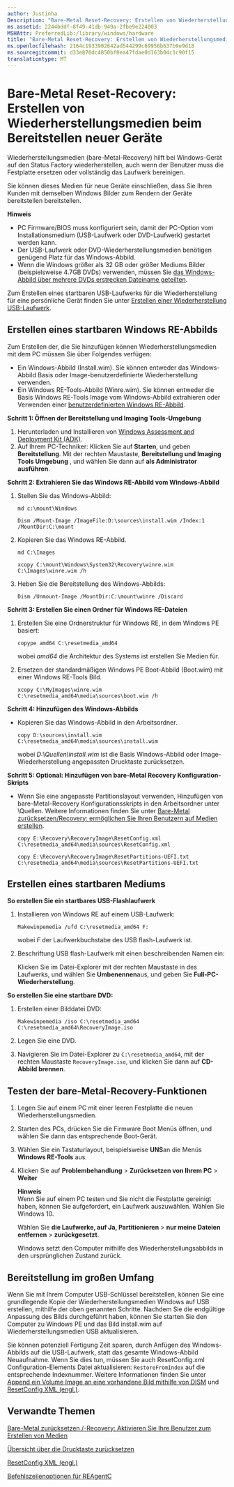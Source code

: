 ```yaml
---
author: Justinha
Description: "Bare-Metal Reset-Recovery: Erstellen von Wiederherstellungsmedien beim Bereitstellen neuer Geräte"
ms.assetid: 2244bddf-8f49-41db-949a-2fbe9e224003
MSHAttr: PreferredLib:/library/windows/hardware
title: "Bare-Metal Reset-Recovery: Erstellen von Wiederherstellungsmedien beim Bereitstellen neuer Geräte"
ms.openlocfilehash: 2164c1933902642ad544299c69956b637b9e9d18
ms.sourcegitcommit: d33e870dc4850bf0ea47fdae0d163b04c1c90f15
translationtype: MT
---
```

# <a name="bare-metal-resetrecovery-create-recovery-media-while-deploying-new-devices"></a>Bare-Metal Reset-Recovery: Erstellen von Wiederherstellungsmedien beim Bereitstellen neuer Geräte


Wiederherstellungsmedien (bare-Metal-Recovery) hilft bei Windows-Gerät auf den Status Factory wiederherstellen, auch wenn der Benutzer muss die Festplatte ersetzen oder vollständig das Laufwerk bereinigen.

Sie können dieses Medien für neue Geräte einschließen, dass Sie Ihren Kunden mit demselben Windows Bilder zum Rendern der Geräte bereitstellen bereitstellen.

**Hinweis**  
-   PC Firmware/BIOS muss konfiguriert sein, damit der PC-Option vom Installationsmedium (USB-Laufwerk oder DVD-Laufwerk) gestartet werden kann.
-   Der USB-Laufwerk oder DVD-Wiederherstellungsmedien benötigen genügend Platz für das Windows-Abbild.
-   Wenn die Windows größer als 32 GB oder größer Mediums Bilder (beispielsweise 4.7GB DVDs) verwenden, müssen Sie [das Windows-Abbild über mehrere DVDs erstrecken Dateiname geteilten](split-a-windows-image--wim--file-to-span-across-multiple-dvds.md).

 

Zum Erstellen eines startbaren USB-Laufwerks für die Wiederherstellung für eine persönliche Gerät finden Sie unter [Erstellen einer Wiederherstellung USB-Laufwerk](http://go.microsoft.com/fwlink/p/?linkid=296450).

## <a name="span-idcreatemediaspanspan-idcreatemediaspanspan-idcreatemediaspancreate-a-bootable-windows-re-image"></a><span id="CreateMedia"></span><span id="createmedia"></span><span id="CREATEMEDIA"></span>Erstellen eines startbaren Windows RE-Abbilds


Zum Erstellen der, die Sie hinzufügen können Wiederherstellungsmedien mit dem PC müssen Sie über Folgendes verfügen:

-   Ein Windows-Abbild (Install.wim). Sie können entweder das Windows-Abbild Basis oder Image-benutzerdefinierte Wiederherstellung verwenden.
-   Ein Windows RE-Tools-Abbild (Winre.wim). Sie können entweder die Basis Windows RE-Tools Image vom Windows-Abbild extrahieren oder Verwenden einer [benutzerdefinierten Windows RE-Abbild](customize-windows-re.md).

**Schritt 1: Öffnen der Bereitstellung und Imaging Tools-Umgebung**

1.  Herunterladen und Installieren von [Windows Assessment and Deployment Kit (ADK)](http://go.microsoft.com/fwlink/?LinkId=526803).
2.  Auf Ihrem PC-Techniker: Klicken Sie auf **Starten**, und geben **Bereitstellung**. Mit der rechten Maustaste, **Bereitstellung und Imaging Tools Umgebung** , und wählen Sie dann auf **als Administrator ausführen**.

**Schritt 2: Extrahieren Sie das Windows RE-Abbild vom Windows-Abbild**

1.  Stellen Sie das Windows-Abbild:

    ``` syntax
    md c:\mount\Windows

    Dism /Mount-Image /ImageFile:D:\sources\install.wim /Index:1 /MountDir:C:\mount
    ```

2.  Kopieren Sie das Windows RE-Abbild.

    ``` syntax
    md C:\Images

    xcopy C:\mount\Windows\System32\Recovery\winre.wim C:\Images\winre.wim /h
    ```

3.  Heben Sie die Bereitstellung des Windows-Abbilds:

    ``` syntax
    Dism /Unmount-Image /MountDir:C:\mount\winre /Discard
    ```

**Schritt 3: Erstellen Sie einen Ordner für Windows RE-Dateien**

1.  Erstellen Sie eine Ordnerstruktur für Windows RE, in dem Windows PE basiert:

    ``` syntax
    copype amd64 C:\resetmedia_amd64
    ```

    wobei *amd64* die Architektur des Systems ist erstellen Sie Medien für.

2.  Ersetzen der standardmäßigen Windows PE Boot-Abbild (Boot.wim) mit einer Windows RE-Tools Bild.

    ``` syntax
    xcopy C:\MyImages\winre.wim C:\resetmedia_amd64\media\sources\boot.wim /h
    ```

**Schritt 4: Hinzufügen des Windows-Abbilds**

-   Kopieren Sie das Windows-Abbild in den Arbeitsordner.

    ``` syntax
    copy D:\sources\install.wim C:\resetmedia_amd64\media\sources\install.wim
    ```

    wobei *D:\\Quellen\\install.wim* ist die Basis Windows-Abbild oder Image-Wiederherstellung angepassten Drucktaste zurücksetzen.

**Schritt 5: Optional: Hinzufügen von bare-Metal Recovery Konfiguration-Skripts**

-   Wenn Sie eine angepasste Partitionslayout verwenden, Hinzufügen von bare-Metal-Recovery Konfigurationsskripts in den Arbeitsordner unter \\Quellen. Weitere Informationen finden Sie unter [Bare-Metal zurücksetzen/Recovery: ermöglichen Sie Ihren Benutzern auf Medien erstellen](bare-metal-resetrecovery-enable-your-users-to-create-media-and-to-recover-hard-drive-space.md).

    ``` syntax
    copy E:\Recovery\RecoveryImage\ResetConfig.xml C:\resetmedia_amd64\media\sources\ResetConfig.xml

    copy E:\Recovery\RecoveryImage\ResetPartitions-UEFI.txt C:\resetmedia_amd64\media\sources\ResetPartitions-UEFI.txt
    ```

## <a name="span-idcreatebootablemediaspanspan-idcreatebootablemediaspanspan-idcreatebootablemediaspancreate-bootable-media"></a><span id="Create_bootable_media"></span><span id="create_bootable_media"></span><span id="CREATE_BOOTABLE_MEDIA"></span>Erstellen eines startbaren Mediums


**So erstellen Sie ein startbares USB-Flashlaufwerk**

1.  Installieren von Windows RE auf einem USB-Laufwerk:

    ``` syntax
    Makewinpemedia /ufd C:\resetmedia_amd64 F:
    ```

    wobei *F* der Laufwerkbuchstabe des USB flash-Laufwerk ist.

2.  Beschriftung USB flash-Laufwerk mit einen beschreibenden Namen ein:

    Klicken Sie im Datei-Explorer mit der rechten Maustaste in des Laufwerks, und wählen Sie **Umbenennen**aus, und geben Sie **Full-PC-Wiederherstellung**.

**So erstellen Sie eine startbare DVD:**

1.  Erstellen einer Bilddatei DVD:

    ``` syntax
    Makewinpemedia /iso C:\resetmedia_amd64 C:\resetmedia_amd64\RecoveryImage.iso
    ```

2.  Legen Sie eine DVD.
3.  Navigieren Sie im Datei-Explorer zu `C:\resetmedia_amd64`, mit der rechten Maustaste `RecoveryImage.iso`, und klicken Sie dann auf **CD-Abbild brennen**.

## <a name="span-idtestthebaremetalrecoveryfeaturesspanspan-idtestthebaremetalrecoveryfeaturesspanspan-idtestthebaremetalrecoveryfeaturesspantest-the-bare-metal-recovery-features"></a><span id="Test_the_bare_metal_recovery_features"></span><span id="test_the_bare_metal_recovery_features"></span><span id="TEST_THE_BARE_METAL_RECOVERY_FEATURES"></span>Testen der bare-Metal-Recovery-Funktionen


1.  Legen Sie auf einem PC mit einer leeren Festplatte die neuen Wiederherstellungsmedien.
2.  Starten des PCs, drücken Sie die Firmware Boot Menüs öffnen, und wählen Sie dann das entsprechende Boot-Gerät.
3.  Wählen Sie ein Tastaturlayout, beispielsweise **UNS**an die Menüs **Windows RE-Tools** aus.
4.  Klicken Sie auf **Problembehandlung** &gt; **Zurücksetzen von Ihrem PC** &gt; **Weiter**

    **Hinweis**  
    Wenn Sie auf einem PC testen und Sie nicht die Festplatte gereinigt haben, können Sie aufgefordert, ein Laufwerk auszuwählen. Wählen Sie Windows 10.

     

    Wählen Sie **die Laufwerke, auf Ja, Partitionieren** &gt; **nur meine Dateien entfernen** &gt; **zurückgesetzt**.

    Windows setzt den Computer mithilfe des Wiederherstellungsabbilds in den ursprünglichen Zustand zurück.

## <a name="span-idlarge-scaledeploymentspanspan-idlarge-scaledeploymentspanspan-idlarge-scaledeploymentspanlarge-scale-deployment"></a><span id="Large-Scale_Deployment"></span><span id="large-scale_deployment"></span><span id="LARGE-SCALE_DEPLOYMENT"></span>Bereitstellung im großen Umfang


Wenn Sie mit Ihrem Computer USB-Schlüssel bereitstellen, können Sie eine grundlegende Kopie der Wiederherstellungsmedien Windows auf USB erstellen, mithilfe der oben genannten Schritte. Nachdem Sie die endgültige Anpassung des Bilds durchgeführt haben, können Sie starten Sie den Computer zu Windows PE und das Bild install.wim auf Wiederherstellungsmedien USB aktualisieren.

Sie können potenziell Fertigung Zeit sparen, durch Anfügen des Windows-Abbilds auf die USB-Laufwerk, statt das gesamte Windows-Abbild Neuaufnahme. Wenn Sie dies tun, müssen Sie auch ResetConfig.xml Configuration-Elements Datei aktualisieren: `RestoreFromIndex` auf die entsprechende Indexnummer. Weitere Informationen finden Sie unter [Append ein Volume Image an eine vorhandene Bild mithilfe von DISM](append-a-volume-image-to-an-existing-image-using-dism--s14.md) und [ResetConfig XML (engl.)](resetconfig-xml-reference-s14.md).

## <a name="span-idrelatedtopicsspanrelated-topics"></a><span id="related_topics"></span>Verwandte Themen


[Bare-Metal zurücksetzen /-Recovery: Aktivieren Sie Ihre Benutzer zum Erstellen von Medien](bare-metal-resetrecovery-enable-your-users-to-create-media-and-to-recover-hard-drive-space.md)

[Übersicht über die Drucktaste zurücksetzen](push-button-reset-overview.md)

[ResetConfig XML (engl.)](resetconfig-xml-reference-s14.md)

[Befehlszeilenoptionen für REAgentC](reagentc-command-line-options.md)

 

 






